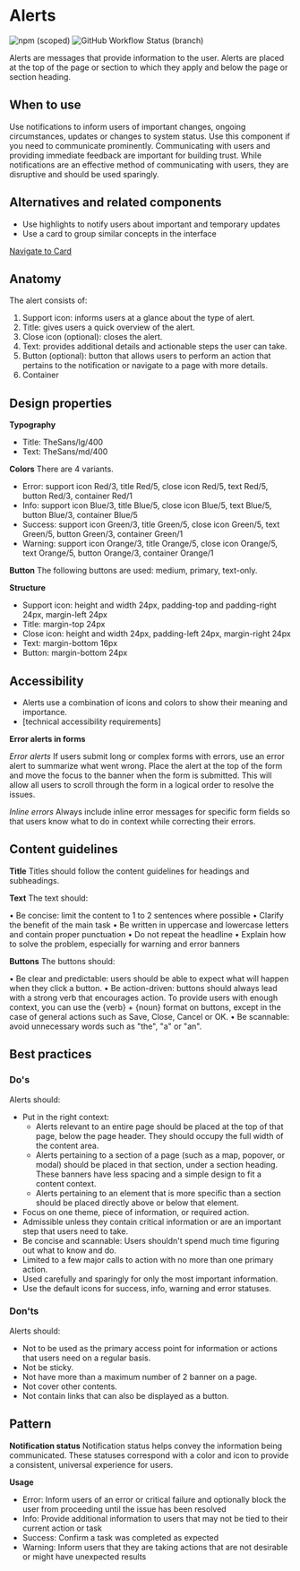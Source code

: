 # Alerts

![npm (scoped)](https://img.shields.io/npm/v/@gemeente-denhaag/alert?logo=npm&style=flat-square)
![GitHub Workflow Status (branch)](https://img.shields.io/github/workflow/status/Gemeente-Denhaag/denhaag-component-library/Build%20and%20deploy%20Storybook%20to%20Azure%20Web%20App/main?logo=github&style=flat-square)

Alerts are messages that provide information to the user. Alerts are placed at the top of the page or section to which they apply and below the page or section heading.

## When to use

Use notifications to inform users of important changes, ongoing circumstances, updates or changes to system status. Use this component if you need to communicate prominently. Communicating with users and providing immediate feedback are important for building trust. While notifications are an effective method of communicating with users, they are disruptive and should be used sparingly.

## Alternatives and related components

- Use highlights to notify users about important and temporary updates
- Use a card to group similar concepts in the interface

[Navigate to Card](../?path=/docs/components-cards-card--case)

## Anatomy

The alert consists of:

1. Support icon: informs users at a glance about the type of alert.
2. Title: gives users a quick overview of the alert.
3. Close icon (optional): closes the alert.
4. Text: provides additional details and actionable steps the user can take.
5. Button (optional): button that allows users to perform an action that pertains to the notification or navigate to a page with more details.
6. Container

## Design properties

**Typography**

- Title: TheSans/lg/400
- Text: TheSans/md/400

**Colors**
There are 4 variants.

- Error: support icon Red/3, title Red/5, close icon Red/5, text Red/5, button Red/3, container Red/1
- Info: support icon Blue/3, title Blue/5, close icon Blue/5, text Blue/5, button Blue/3, container Blue/5
- Success: support icon Green/3, title Green/5, close icon Green/5, text Green/5, button Green/3, container Green/1
- Warning: support icon Orange/3, title Orange/5, close icon Orange/5, text Orange/5, button Orange/3, container Orange/1

**Button**
The following buttons are used: medium, primary, text-only.

**Structure**

- Support icon: height and width 24px, padding-top and padding-right 24px, margin-left 24px
- Title: margin-top 24px
- Close icon: height and width 24px, padding-left 24px, margin-right 24px
- Text: margin-bottom 16px
- Button: margin-bottom 24px

## Accessibility

- Alerts use a combination of icons and colors to show their meaning and importance.
- [technical accessibility requirements]

**Error alerts in forms**

_Error alerts_
If users submit long or complex forms with errors, use an error alert to summarize what went wrong. Place the alert at the top of the form and move the focus to the banner when the form is submitted. This will allow all users to scroll through the form in a logical order to resolve the issues.

_Inline errors_
Always include inline error messages for specific form fields so that users know what to do in context while correcting their errors.

## Content guidelines

**Title**
Titles should follow the content guidelines for headings and subheadings.

**Text**
The text should:

• Be concise: limit the content to 1 to 2 sentences where possible
• Clarify the benefit of the main task
• Be written in uppercase and lowercase letters and contain proper punctuation
• Do not repeat the headline
• Explain how to solve the problem, especially for warning and error banners

**Buttons**
The buttons should:

• Be clear and predictable: users should be able to expect what will happen when they click a button.
• Be action-driven: buttons should always lead with a strong verb that encourages action. To provide users with enough context, you can use the {verb} + {noun} format on buttons, except in the case of general actions such as Save, Close, Cancel or OK.
• Be scannable: avoid unnecessary words such as "the", "a" or "an".

## Best practices

### Do's

Alerts should:

- Put in the right context:
  - Alerts relevant to an entire page should be placed at the top of that page, below the page header. They should occupy the full width of the content area.
  - Alerts pertaining to a section of a page (such as a map, popover, or modal) should be placed in that section, under a section heading. These banners have less spacing and a simple design to fit a content context.
  - Alerts pertaining to an element that is more specific than a section should be placed directly above or below that element.
- Focus on one theme, piece of information, or required action.
- Admissible unless they contain critical information or are an important step that users need to take.
- Be concise and scannable: Users shouldn't spend much time figuring out what to know and do.
- Limited to a few major calls to action with no more than one primary action.
- Used carefully and sparingly for only the most important information.
- Use the default icons for success, info, warning and error statuses.

### Don'ts

Alerts should:

- Not to be used as the primary access point for information or actions that users need on a regular basis.
- Not be sticky.
- Not have more than a maximum number of 2 banner on a page.
- Not cover other contents.
- Not contain links that can also be displayed as a button.

## Pattern

**Notification status**
Notification status helps convey the information being communicated. These statuses correspond with a color and icon to provide a consistent, universal experience for users.

**Usage**

- Error: Inform users of an error or critical failure and optionally block the user from proceeding until the issue has been resolved
- Info: Provide additional information to users that may not be tied to their current action or task
- Success: Confirm a task was completed as expected
- Warning: Inform users that they are taking actions that are not desirable or might have unexpected results
